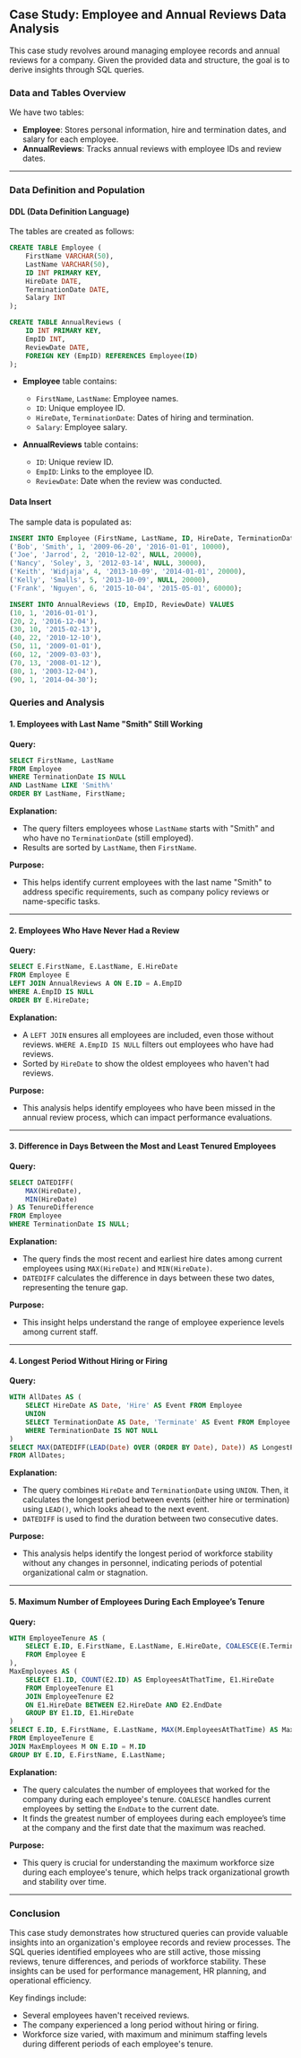 ## Case Study: Employee and Annual Reviews Data Analysis

This case study revolves around managing employee records and annual reviews for a company. Given the provided data and structure, the goal is to derive insights through SQL queries.

### Data and Tables Overview

We have two tables: 

- **Employee**: Stores personal information, hire and termination dates, and salary for each employee.
- **AnnualReviews**: Tracks annual reviews with employee IDs and review dates.

---

### Data Definition and Population

#### DDL (Data Definition Language)

The tables are created as follows:

```sql
CREATE TABLE Employee (
    FirstName VARCHAR(50),
    LastName VARCHAR(50),
    ID INT PRIMARY KEY,
    HireDate DATE,
    TerminationDate DATE,
    Salary INT
);

CREATE TABLE AnnualReviews (
    ID INT PRIMARY KEY,
    EmpID INT,
    ReviewDate DATE,
    FOREIGN KEY (EmpID) REFERENCES Employee(ID)
);
```

- **Employee** table contains:
  - `FirstName`, `LastName`: Employee names.
  - `ID`: Unique employee ID.
  - `HireDate`, `TerminationDate`: Dates of hiring and termination.
  - `Salary`: Employee salary.
  
- **AnnualReviews** table contains:
  - `ID`: Unique review ID.
  - `EmpID`: Links to the employee ID.
  - `ReviewDate`: Date when the review was conducted.

#### Data Insert

The sample data is populated as:

```sql
INSERT INTO Employee (FirstName, LastName, ID, HireDate, TerminationDate, Salary) VALUES
('Bob', 'Smith', 1, '2009-06-20', '2016-01-01', 10000),
('Joe', 'Jarrod', 2, '2010-12-02', NULL, 20000),
('Nancy', 'Soley', 3, '2012-03-14', NULL, 30000),
('Keith', 'Widjaja', 4, '2013-10-09', '2014-01-01', 20000),
('Kelly', 'Smalls', 5, '2013-10-09', NULL, 20000),
('Frank', 'Nguyen', 6, '2015-10-04', '2015-05-01', 60000);

INSERT INTO AnnualReviews (ID, EmpID, ReviewDate) VALUES
(10, 1, '2016-01-01'),
(20, 2, '2016-12-04'),
(30, 10, '2015-02-13'),
(40, 22, '2010-12-10'),
(50, 11, '2009-01-01'),
(60, 12, '2009-03-03'),
(70, 13, '2008-01-12'),
(80, 1, '2003-12-04'),
(90, 1, '2014-04-30');
```

### Queries and Analysis

#### 1. Employees with Last Name "Smith" Still Working

**Query:**

```sql
SELECT FirstName, LastName
FROM Employee
WHERE TerminationDate IS NULL
AND LastName LIKE 'Smith%'
ORDER BY LastName, FirstName;
```

**Explanation:**
- The query filters employees whose `LastName` starts with "Smith" and who have no `TerminationDate` (still employed).
- Results are sorted by `LastName`, then `FirstName`.

**Purpose:**
- This helps identify current employees with the last name "Smith" to address specific requirements, such as company policy reviews or name-specific tasks.

---

#### 2. Employees Who Have Never Had a Review

**Query:**

```sql
SELECT E.FirstName, E.LastName, E.HireDate
FROM Employee E
LEFT JOIN AnnualReviews A ON E.ID = A.EmpID
WHERE A.EmpID IS NULL
ORDER BY E.HireDate;
```

**Explanation:**
- A `LEFT JOIN` ensures all employees are included, even those without reviews. `WHERE A.EmpID IS NULL` filters out employees who have had reviews.
- Sorted by `HireDate` to show the oldest employees who haven't had reviews.

**Purpose:**
- This analysis helps identify employees who have been missed in the annual review process, which can impact performance evaluations.

---

#### 3. Difference in Days Between the Most and Least Tenured Employees

**Query:**

```sql
SELECT DATEDIFF(
    MAX(HireDate), 
    MIN(HireDate)
) AS TenureDifference
FROM Employee
WHERE TerminationDate IS NULL;
```

**Explanation:**
- The query finds the most recent and earliest hire dates among current employees using `MAX(HireDate)` and `MIN(HireDate)`.
- `DATEDIFF` calculates the difference in days between these two dates, representing the tenure gap.

**Purpose:**
- This insight helps understand the range of employee experience levels among current staff.

---

#### 4. Longest Period Without Hiring or Firing

**Query:**

```sql
WITH AllDates AS (
    SELECT HireDate AS Date, 'Hire' AS Event FROM Employee
    UNION
    SELECT TerminationDate AS Date, 'Terminate' AS Event FROM Employee
    WHERE TerminationDate IS NOT NULL
)
SELECT MAX(DATEDIFF(LEAD(Date) OVER (ORDER BY Date), Date)) AS LongestPeriodWithoutHiringFiring
FROM AllDates;
```

**Explanation:**
- The query combines `HireDate` and `TerminationDate` using `UNION`. Then, it calculates the longest period between events (either hire or termination) using `LEAD()`, which looks ahead to the next event.
- `DATEDIFF` is used to find the duration between two consecutive dates.

**Purpose:**
- This analysis helps identify the longest period of workforce stability without any changes in personnel, indicating periods of potential organizational calm or stagnation.

---

#### 5. Maximum Number of Employees During Each Employee’s Tenure

**Query:**

```sql
WITH EmployeeTenure AS (
    SELECT E.ID, E.FirstName, E.LastName, E.HireDate, COALESCE(E.TerminationDate, CURDATE()) AS EndDate
    FROM Employee E
),
MaxEmployees AS (
    SELECT E1.ID, COUNT(E2.ID) AS EmployeesAtThatTime, E1.HireDate
    FROM EmployeeTenure E1
    JOIN EmployeeTenure E2
    ON E1.HireDate BETWEEN E2.HireDate AND E2.EndDate
    GROUP BY E1.ID, E1.HireDate
)
SELECT E.ID, E.FirstName, E.LastName, MAX(M.EmployeesAtThatTime) AS MaxEmployees, MIN(M.HireDate) AS FirstDateMaxReached
FROM EmployeeTenure E
JOIN MaxEmployees M ON E.ID = M.ID
GROUP BY E.ID, E.FirstName, E.LastName;
```

**Explanation:**
- The query calculates the number of employees that worked for the company during each employee's tenure. `COALESCE` handles current employees by setting the `EndDate` to the current date.
- It finds the greatest number of employees during each employee’s time at the company and the first date that the maximum was reached.

**Purpose:**
- This query is crucial for understanding the maximum workforce size during each employee's tenure, which helps track organizational growth and stability over time.

---

### Conclusion

This case study demonstrates how structured queries can provide valuable insights into an organization's employee records and review processes. The SQL queries identified employees who are still active, those missing reviews, tenure differences, and periods of workforce stability. These insights can be used for performance management, HR planning, and operational efficiency.

Key findings include:
- Several employees haven't received reviews.
- The company experienced a long period without hiring or firing.
- Workforce size varied, with maximum and minimum staffing levels during different periods of each employee's tenure.
